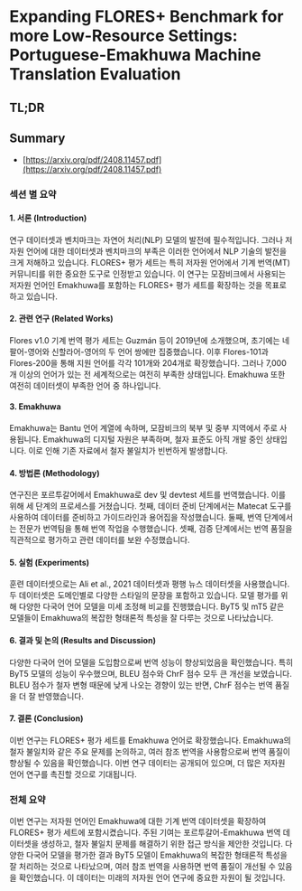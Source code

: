 # Expanding FLORES+ Benchmark for more Low-Resource Settings: Portuguese-Emakhuwa Machine Translation Evaluation
## TL;DR
## Summary
- [https://arxiv.org/pdf/2408.11457.pdf](https://arxiv.org/pdf/2408.11457.pdf)

### 섹션 별 요약

#### 1. 서론 (Introduction)
연구 데이터셋과 벤치마크는 자연어 처리(NLP) 모델의 발전에 필수적입니다. 그러나 저자원 언어에 대한 데이터셋과 벤치마크의 부족은 이러한 언어에서 NLP 기술의 발전을 크게 저해하고 있습니다. FLORES+ 평가 세트는 특히 저자원 언어에서 기계 번역(MT) 커뮤니티를 위한 중요한 도구로 인정받고 있습니다. 이 연구는 모잠비크에서 사용되는 저자원 언어인 Emakhuwa를 포함하는 FLORES+ 평가 세트를 확장하는 것을 목표로 하고 있습니다.

#### 2. 관련 연구 (Related Works)
Flores v1.0 기계 번역 평가 세트는 Guzmán 등이 2019년에 소개했으며, 초기에는 네팔어-영어와 신할라어-영어의 두 언어 쌍에만 집중했습니다. 이후 Flores-101과 Flores-200을 통해 지원 언어를 각각 101개와 204개로 확장했습니다. 그러나 7,000개 이상의 언어가 있는 전 세계적으로는 여전히 부족한 상태입니다. Emakhuwa 또한 여전히 데이터셋이 부족한 언어 중 하나입니다.

#### 3. Emakhuwa
Emakhuwa는 Bantu 언어 계열에 속하며, 모잠비크의 북부 및 중부 지역에서 주로 사용됩니다. Emakhuwa의 디지털 자원은 부족하며, 철자 표준도 아직 개발 중인 상태입니다. 이로 인해 기존 자료에서 철자 불일치가 빈번하게 발생합니다.

#### 4. 방법론 (Methodology)
연구진은 포르투갈어에서 Emakhuwa로 dev 및 devtest 세트를 번역했습니다. 이를 위해 세 단계의 프로세스를 거쳤습니다. 첫째, 데이터 준비 단계에서는 Matecat 도구를 사용하여 데이터를 준비하고 가이드라인과 용어집을 작성했습니다. 둘째, 번역 단계에서는 전문가 번역팀을 통해 번역 작업을 수행했습니다. 셋째, 검증 단계에서는 번역 품질을 직관적으로 평가하고 관련 데이터를 보완 수정했습니다.

#### 5. 실험 (Experiments)
훈련 데이터셋으로는 Ali et al., 2021 데이터셋과 평행 뉴스 데이터셋을 사용했습니다. 두 데이터셋은 도메인별로 다양한 스타일의 문장을 포함하고 있습니다. 모델 평가를 위해 다양한 다국어 언어 모델을 미세 조정해 비교를 진행했습니다. ByT5 및 mT5 같은 모델들이 Emakhuwa의 복잡한 형태론적 특성을 잘 다루는 것으로 나타났습니다.

#### 6. 결과 및 논의 (Results and Discussion)
다양한 다국어 언어 모델을 도입함으로써 번역 성능이 향상되었음을 확인했습니다. 특히 ByT5 모델의 성능이 우수했으며, BLEU 점수와 ChrF 점수 모두 큰 개선을 보였습니다. BLEU 점수가 철자 변형 때문에 낮게 나오는 경향이 있는 반면, ChrF 점수는 번역 품질을 더 잘 반영했습니다.

#### 7. 결론 (Conclusion)
이번 연구는 FLORES+ 평가 세트를 Emakhuwa 언어로 확장했습니다. Emakhuwa의 철자 불일치와 같은 주요 문제를 논의하고, 여러 참조 번역을 사용함으로써 번역 품질이 향상될 수 있음을 확인했습니다. 이번 연구 데이터는 공개되어 있으며, 더 많은 저자원 언어 연구를 촉진할 것으로 기대됩니다.

### 전체 요약
이번 연구는 저자원 언어인 Emakhuwa에 대한 기계 번역 데이터셋을 확장하여 FLORES+ 평가 세트에 포함시켰습니다. 주된 기여는 포르투갈어-Emakhuwa 번역 데이터셋을 생성하고, 철자 불일치 문제를 해결하기 위한 접근 방식을 제안한 것입니다. 다양한 다국어 모델을 평가한 결과 ByT5 모델이 Emakhuwa의 복잡한 형태론적 특성을 잘 처리하는 것으로 나타났으며, 여러 참조 번역을 사용하면 번역 품질이 개선될 수 있음을 확인했습니다. 이 데이터는 미래의 저자원 언어 연구에 중요한 자원이 될 것입니다.
